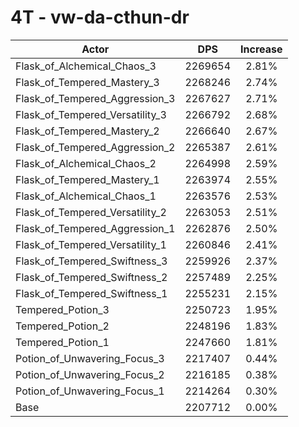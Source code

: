 # 4T - vw-da-cthun-dr
| Actor | DPS | Increase |
|---|:---:|:---:|
|Flask_of_Alchemical_Chaos_3|2269654|2.81%|
|Flask_of_Tempered_Mastery_3|2268246|2.74%|
|Flask_of_Tempered_Aggression_3|2267627|2.71%|
|Flask_of_Tempered_Versatility_3|2266792|2.68%|
|Flask_of_Tempered_Mastery_2|2266640|2.67%|
|Flask_of_Tempered_Aggression_2|2265387|2.61%|
|Flask_of_Alchemical_Chaos_2|2264998|2.59%|
|Flask_of_Tempered_Mastery_1|2263974|2.55%|
|Flask_of_Alchemical_Chaos_1|2263576|2.53%|
|Flask_of_Tempered_Versatility_2|2263053|2.51%|
|Flask_of_Tempered_Aggression_1|2262876|2.50%|
|Flask_of_Tempered_Versatility_1|2260846|2.41%|
|Flask_of_Tempered_Swiftness_3|2259926|2.37%|
|Flask_of_Tempered_Swiftness_2|2257489|2.25%|
|Flask_of_Tempered_Swiftness_1|2255231|2.15%|
|Tempered_Potion_3|2250723|1.95%|
|Tempered_Potion_2|2248196|1.83%|
|Tempered_Potion_1|2247660|1.81%|
|Potion_of_Unwavering_Focus_3|2217407|0.44%|
|Potion_of_Unwavering_Focus_2|2216185|0.38%|
|Potion_of_Unwavering_Focus_1|2214264|0.30%|
|Base|2207712|0.00%|
